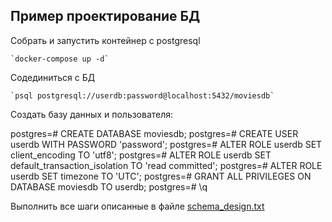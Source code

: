 ## Пример проектирование БД

Cобрать и запустить контейнер с postgresql

    `docker-compose up -d`

Cодединиться с БД

    `psql postgresql://userdb:password@localhost:5432/moviesdb`
    
Создать базу данных и пользователя:

postgres=# CREATE DATABASE moviesdb;
postgres=# CREATE USER userdb WITH PASSWORD 'password';
postgres=# ALTER ROLE userdb SET client_encoding TO 'utf8';
postgres=# ALTER ROLE userdb SET default_transaction_isolation TO 'read committed';
postgres=# ALTER ROLE userdb SET timezone TO 'UTC';
postgres=# GRANT ALL PRIVILEGES ON DATABASE moviesdb TO userdb;
postgres=# \q

Выполнить все шаги описанные в файле [schema_design.txt](schema_design.txt)
